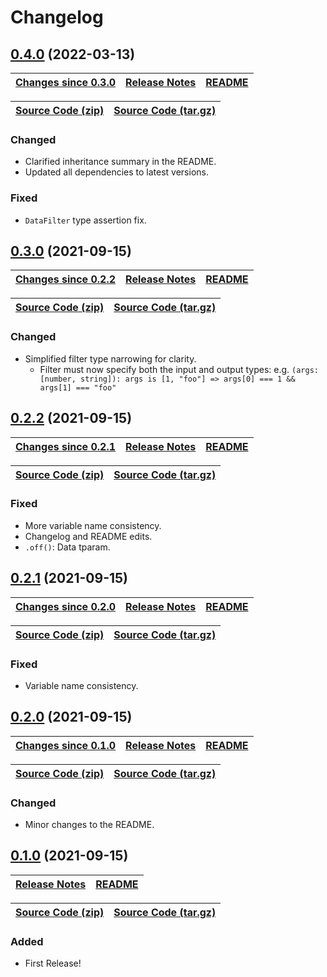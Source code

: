 # Changelog

<a name="0.4.0"></a>

## [0.4.0](https://github.com/jpcx/ts-ev/tree/0.3.1) (2022-03-13)

| __[Changes since 0.3.0](https://github.com/jpcx/ts-ev/compare/0.3.0...0.4.0)__ | [Release Notes](https://github.com/jpcx/ts-ev/releases/tag/0.4.0) | [README](https://github.com/jpcx/ts-ev/tree/0.4.0/README.md) |
| --- | --- | --- |

| [Source Code (zip)](https://github.com/jpcx/ts-ev/archive/0.4.0.zip) | [Source Code (tar.gz)](https://github.com/jpcx/ts-ev/archive/0.4.0.tar.gz) |
| --- | --- |

### Changed

- Clarified inheritance summary in the README.
- Updated all dependencies to latest versions.

### Fixed

- `DataFilter` type assertion fix.

<a name="0.3.0"></a>

## [0.3.0](https://github.com/jpcx/ts-ev/tree/0.3.0) (2021-09-15)

| __[Changes since 0.2.2](https://github.com/jpcx/ts-ev/compare/0.2.2...0.3.0)__ | [Release Notes](https://github.com/jpcx/ts-ev/releases/tag/0.3.0) | [README](https://github.com/jpcx/ts-ev/tree/0.3.0/README.md) |
| --- | --- | --- |

| [Source Code (zip)](https://github.com/jpcx/ts-ev/archive/0.3.0.zip) | [Source Code (tar.gz)](https://github.com/jpcx/ts-ev/archive/0.3.0.tar.gz) |
| --- | --- |

### Changed

- Simplified filter type narrowing for clarity.
  - Filter must now specify both the input and output types:
    e.g. `(args: [number, string]): args is [1, "foo"] => args[0] === 1 && args[1] === "foo"`

<a name="0.2.2"></a>

## [0.2.2](https://github.com/jpcx/ts-ev/tree/0.2.2) (2021-09-15)

| __[Changes since 0.2.1](https://github.com/jpcx/ts-ev/compare/0.2.1...0.2.2)__ | [Release Notes](https://github.com/jpcx/ts-ev/releases/tag/0.2.2) | [README](https://github.com/jpcx/ts-ev/tree/0.2.2/README.md) |
| --- | --- | --- |

| [Source Code (zip)](https://github.com/jpcx/ts-ev/archive/0.2.2.zip) | [Source Code (tar.gz)](https://github.com/jpcx/ts-ev/archive/0.2.2.tar.gz) |
| --- | --- |

### Fixed

- More variable name consistency.
- Changelog and README edits.
- `.off()`: Data tparam.

<a name="0.2.1"></a>

## [0.2.1](https://github.com/jpcx/ts-ev/tree/0.2.1) (2021-09-15)

| __[Changes since 0.2.0](https://github.com/jpcx/ts-ev/compare/0.2.0...0.2.1)__ | [Release Notes](https://github.com/jpcx/ts-ev/releases/tag/0.2.1) | [README](https://github.com/jpcx/ts-ev/tree/0.2.1/README.md) |
| --- | --- | --- |

| [Source Code (zip)](https://github.com/jpcx/ts-ev/archive/0.2.1.zip) | [Source Code (tar.gz)](https://github.com/jpcx/ts-ev/archive/0.2.1.tar.gz) |
| --- | --- |

### Fixed

- Variable name consistency.

<a name="0.2.0"></a>

## [0.2.0](https://github.com/jpcx/ts-ev/tree/0.2.0) (2021-09-15)

| __[Changes since 0.1.0](https://github.com/jpcx/ts-ev/compare/0.1.0...0.2.0)__ | [Release Notes](https://github.com/jpcx/ts-ev/releases/tag/0.2.0) | [README](https://github.com/jpcx/ts-ev/tree/0.2.0/README.md) |
| --- | --- | --- |

| [Source Code (zip)](https://github.com/jpcx/ts-ev/archive/0.2.0.zip) | [Source Code (tar.gz)](https://github.com/jpcx/ts-ev/archive/0.2.0.tar.gz) |
| --- | --- |

### Changed

- Minor changes to the README.

<a name="0.1.0"></a>

## [0.1.0](https://github.com/jpcx/ts-ev/tree/0.1.0) (2021-09-15)

| [Release Notes](https://github.com/jpcx/ts-ev/releases/tag/0.1.0) | [README](https://github.com/jpcx/ts-ev/tree/0.1.0/README.md) |
| --- | --- |

| [Source Code (zip)](https://github.com/jpcx/ts-ev/archive/0.1.0.zip) | [Source Code (tar.gz)](https://github.com/jpcx/ts-ev/archive/0.1.0.tar.gz) |
| --- | --- |

### Added

- First Release!
